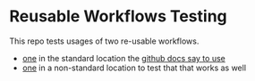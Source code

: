 # Reusable Workflows Testing

This repo tests usages of two re-usable workflows.

- [one](.github/workflows/standard_location.yaml) in the standard location the [github docs say to use](https://docs.github.com/en/actions/using-workflows/workflow-syntax-for-github-actions#jobsjob_iduses)
- [one](non_standard_location.yaml) in a non-standard location to test that that works as well